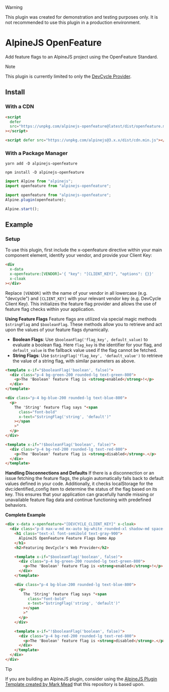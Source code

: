> [!WARNING]
> This plugin was created for demonstration and testing purposes only. It is not recommended to use this plugin in a production environment.

# AlpineJS OpenFeature

Add feature flags to an AlpineJS project using the OpenFeature Standard.

> [!NOTE]
> This plugin is currently limited to only the [DevCycle Provider](https://docs.devcycle.com/sdk/client-side-sdks/javascript/javascript-openfeature).

## Install

### With a CDN

```html
<script
  defer
  src="https://unpkg.com/alpinejs-openfeature@latest/dist/openfeature.min.js"
></script>

<script defer src="https://unpkg.com/alpinejs@3.x.x/dist/cdn.min.js"></script>
```

### With a Package Manager

```shell
yarn add -D alpinejs-openfeature

npm install -D alpinejs-openfeature
```

```js
import Alpine from "alpinejs";
import openfeature from "alpinejs-openfeature";

import openfeature from "alpinejs-openfeature";
Alpine.plugin(openfeature);

Alpine.start();
```

## Example

### Setup

To use this plugin, first include the x-openfeature directive within your main component element, identify your vendor, and provide your Client Key:

```html
<div
  x-data
  x-openfeature:[VENDOR]='{ "key": "[CLIENT_KEY]", "options": {}}'
  x-cloak
></div>
```

Replace `[VENDOR]` with the name of your vendor in all lowercase (e.g. "devcycle") and `[CLIENT_KEY]` with your relevant vendor key (e.g. DevCycle Client Key). This initializes the feature flag provider and allows the use of feature flag checks within your application.

**Using Feature Flags**
Feature flags are utilized via special magic methods `$stringFlag` and `$booleanFlag`. These methods allow you to retrieve and act upon the values of your feature flags dynamically.

- **Boolean Flags**: Use `$booleanFlag('flag_key', default_value)` to evaluate a boolean flag. Here `flag_key` is the identifier for your flag, and `default_value` is the fallback value used if the flag cannot be fetched.
- **String Flags**: Use `$stringFlag('flag_key', 'default_value')` to retrieve the value of a string flag, with similar parameters as above.

```html
<template x-if="$booleanFlag('boolean', false)">
  <div class="p-4 bg-green-200 rounded-lg text-green-800">
    <p>The 'Boolean' feature flag is <strong>enabled</strong>!</p>
  </div>
</template>

<div class="p-4 bg-blue-200 rounded-lg text-blue-800">
  <p>
    The 'String' feature flag says "<span
      class="font-bold"
      x-text="$stringFlag('string', 'default')"
    ></span
    >"
  </p>
</div>

<template x-if="!$booleanFlag('boolean', false)">
  <div class="p-4 bg-red-200 rounded-lg text-red-800">
    <p>The 'Boolean' feature flag is <strong>disabled</strong>.</p>
  </div>
</template>
```

**Handling Disconnections and Defaults**
If there is a disconnection or an issue fetching the feature flags, the plugin automatically falls back to default values defined in your code. Additionally, it checks localStorage for the dvc:identified_config item to determine the status of the flag based on its key. This ensures that your application can gracefully handle missing or unavailable feature flag data and continue functioning with predefined behaviors.

**Complete Example**

```html
<div x-data x-openfeature="[DEVCYCLE_CLIENT_KEY]" x-cloak>
  <div class="p-8 max-w-md mx-auto bg-white rounded-xl shadow-md space-y-4">
    <h1 class="text-xl font-semibold text-gray-900">
      AlpineJS OpenFeature Feature Flags Demo App
    </h1>
    <h2>Featuring DevCycle's Web Provider</h2>

    <template x-if="$booleanFlag('boolean', false)">
      <div class="p-4 bg-green-200 rounded-lg text-green-800">
        <p>The 'Boolean' feature flag is <strong>enabled</strong>!</p>
      </div>
    </template>

    <div class="p-4 bg-blue-200 rounded-lg text-blue-800">
      <p>
        The 'String' feature flag says "<span
          class="font-bold"
          x-text="$stringFlag('string', 'default')"
        ></span
        >"
      </p>
    </div>

    <template x-if="!$booleanFlag('boolean', false)">
      <div class="p-4 bg-red-200 rounded-lg text-red-800">
        <p>The 'Boolean' feature flag is <strong>disabled</strong>.</p>
      </div>
    </template>
  </div>
</div>
```

> [!TIP]
> If you are building an AlpineJS plugin, consider using the [AlpineJS Plugin Template created by Mark Mead](https://github.com/markmead/alpinejs-plugin-template) that this repository is based upon.
